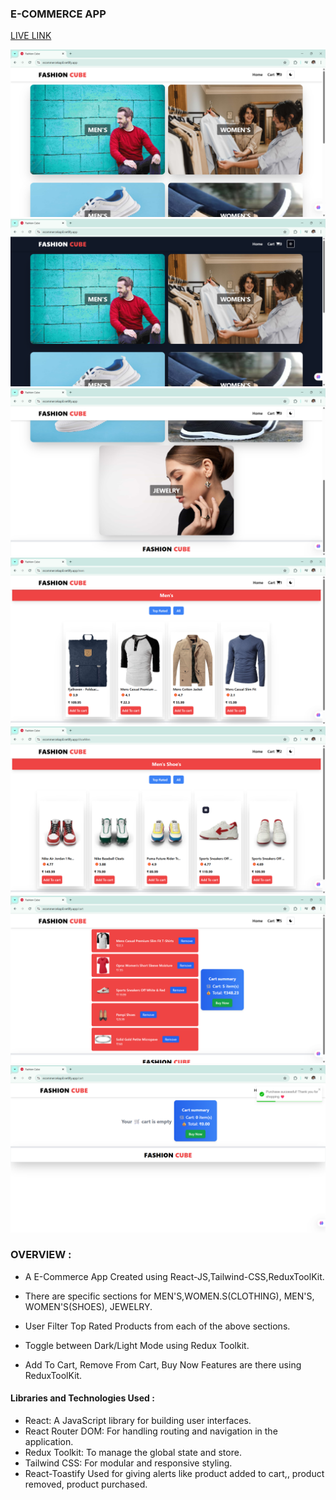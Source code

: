 ### E-COMMERCE APP

[LIVE LINK](https://ecommercekapil.netlify.app/)

![IMG](./IMG/1.png)
![IMG](./IMG/2.png)
![IMG](./IMG/3.png)
![IMG](./IMG/4.png)
![IMG](./IMG/5.png)
![IMG](./IMG/6.png)
![IMG](./IMG/7.png)

### OVERVIEW :

- A E-Commerce App Created using React-JS,Tailwind-CSS,ReduxToolKit.

- There are specific sections for MEN'S,WOMEN.S(CLOTHING), MEN'S, WOMEN'S(SHOES), JEWELRY.

- User Filter Top Rated Products from each of the above sections.

- Toggle between Dark/Light Mode using Redux Toolkit.

- Add To Cart, Remove From Cart, Buy Now Features are there using ReduxToolKit.


#### Libraries and Technologies Used :

- React: A JavaScript library for building user interfaces.
- React Router DOM: For handling routing and navigation in the application.
- Redux Toolkit: To manage the global state and store.
- Tailwind CSS: For modular and responsive styling.
- React-Toastify Used for giving alerts like product added to cart,, product removed, product purchased.


